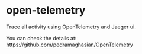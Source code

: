 # open-telemetry

Trace all activity using OpenTelemetry and Jaeger ui.

You can check the details at: https://github.com/pedramaghasian/OpenTelemetry
